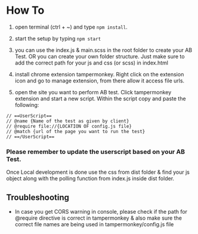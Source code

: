 # How To

1. open terminal (ctrl + ~) and type `npm install`.

2. start the setup by typing `npm start`

3. you can use the index.js & main.scss in the root folder to create your AB Test. OR you can create your own folder structure. Just make sure to add the correct path for your js and css (or scss) in index.html

4. install chrome extension tampermonkey. Right click on the extension icon and go to manage extension, from there allow it access file urls.

5. open the site you want to perform AB test. Click tampermonkey extension and start a new script.
   Within the script copy and paste the following:

```
// ==UserScript==
// @name {Name of the test as given by client}
// @require file://{LOCATION OF config.js file}
// @match {url of the page you want to run the test}
// ==/UserScript==
```

### Please remember to update the userscript based on your AB Test.

Once Local development is done use the css from dist folder & find your js object along with the polling function from index.js inside dist folder.

## Troubleshooting

- In case you get CORS warning in console, please check if the path for @require directive is correct in tampermonkey & also make sure the correct file names are being used in tampermonkey/config.js file
